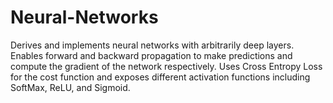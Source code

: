 # Neural-Networks
Derives and implements neural networks with arbitrarily deep layers. Enables forward and backward propagation to make predictions and compute the gradient of the network respectively. Uses Cross Entropy Loss for the cost function and exposes different activation functions including SoftMax, ReLU, and Sigmoid. 
